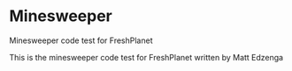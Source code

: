 Minesweeper
===========

Minesweeper code test for FreshPlanet

This is the minesweeper code test for FreshPlanet written by Matt Edzenga
